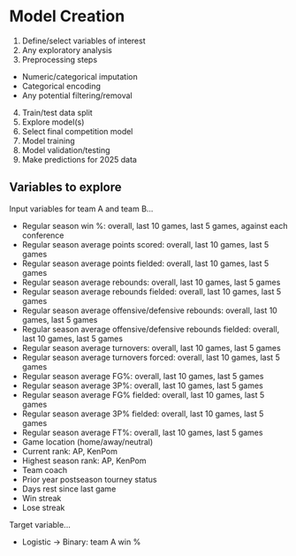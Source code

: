 # Model Creation

1) Define/select variables of interest
2) Any exploratory analysis
3) Preprocessing steps
  - Numeric/categorical imputation
  - Categorical encoding
  - Any potential filtering/removal
4) Train/test data split
5) Explore model(s)
6) Select final competition model
7) Model training
8) Model validation/testing
9) Make predictions for 2025 data

## Variables to explore

Input variables for team A and team B...

- Regular season win %: overall, last 10 games, last 5 games, against each conference
- Regular season average points scored: overall, last 10 games, last 5 games
- Regular season average points fielded: overall, last 10 games, last 5 games
- Regular season average rebounds: overall, last 10 games, last 5 games
- Regular season average rebounds fielded: overall, last 10 games, last 5 games
- Regular season average offensive/defensive rebounds: overall, last 10 games, last 5 games
- Regular season average offensive/defensive rebounds fielded: overall, last 10 games, last 5 games
- Regular season average turnovers: overall, last 10 games, last 5 games
- Regular season average turnovers forced: overall, last 10 games, last 5 games
- Regular season average FG%: overall, last 10 games, last 5 games
- Regular season average 3P%: overall, last 10 games, last 5 games
- Regular season average FG% fielded: overall, last 10 games, last 5 games
- Regular season average 3P% fielded: overall, last 10 games, last 5 games
- Regular season average FT%: overall, last 10 games, last 5 games
- Game location (home/away/neutral)
- Current rank: AP, KenPom
- Highest season rank: AP, KenPom
- Team coach
- Prior year postseason tourney status
- Days rest since last game
- Win streak
- Lose streak

Target variable...

- Logistic -> Binary: team A win %